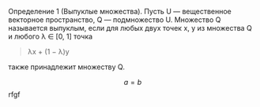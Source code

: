 Определение 1 \(Выпуклые множества\). Пусть U — вещественное векторное пространство, Q — подмножество U. Множество Q называется выпуклым, если для любых двух точек x, y из множества Q и любого λ ∈ \[0, 1\] точка

> λx + \(1 − λ\)y

также принадлежит множеству Q.

$$ a = b $$rfgf


